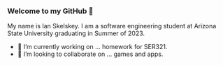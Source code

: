 ### Welcome to my GitHub 👋

My name is Ian Skelskey. I am a software engineering student at Arizona State University graduating in Summer of 2023.

- 🔭 I’m currently working on ... homework for SER321.
- 👯 I’m looking to collaborate on ... games and apps.
<!--
**IanSkelskey/IanSkelskey** is a ✨ _special_ ✨ repository because its `README.md` (this file) appears on your GitHub profile.

Here are some ideas to get you started:

- 🔭 I’m currently working on ...
- 🌱 I’m currently learning ...
- 👯 I’m looking to collaborate on ...
- 🤔 I’m looking for help with ...
- 💬 Ask me about ...
- 📫 How to reach me: ...
- 😄 Pronouns: ...
- ⚡ Fun fact: ...
-->
